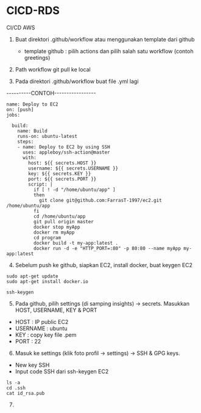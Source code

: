 # CICD-RDS

CI/CD AWS

1. Buat direktori .github/workflow atau menggunakan template dari github
   - template github : pilih actions dan pilih salah satu workflow (contoh greetings)
  
2. Path workflow git pull ke local
3. Pada direktori .github/workflow buat file .yml lagi

----------CONTOH-----------------
```
name: Deploy to EC2
on: [push]
jobs:

  build:
    name: Build
    runs-on: ubuntu-latest
    steps:
    - name: Deploy to EC2 by using SSH
      uses: appleboy/ssh-action@master
      with:
        host: ${{ secrets.HOST }}
        username: ${{ secrets.USERNAME }}
        key: ${{ secrets.KEY }}
        port: ${{ secrets.PORT }}
        script: |
          if [ ! -d "/home/ubuntu/app" ]
          then
            git clone git@github.com:FarrasT-1997/ec2.git /home/ubuntu/app
          fi
          cd /home/ubuntu/app
          git pull origin master
          docker stop myApp
          docker rm myApp
          cd program
          docker build -t my-app:latest .
          docker run -d -e "HTTP_PORT=:80" -p 80:80 --name myApp my-app:latest
```

4. Sebelum push ke github, siapkan EC2, install docker, buat keygen EC2
```
sudo apt-get update
sudo apt-get install docker.io

ssh-keygen
```
5. Pada github, pilih settings (di samping insights) -> secrets. Masukkan HOST, USERNAME, KEY & PORT
  - HOST : IP public EC2
  - USERNAME : ubuntu
  - KEY : copy key file .pem
  - PORT : 22

6. Masuk ke settings (klik foto profil -> settings) -> SSH & GPG keys.
  - New key SSH
  - Input code SSH dari ssh-keygen EC2
  ```
  ls -a
  cd .ssh
  cat id_rsa.pub
  ```
7. 
